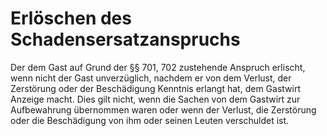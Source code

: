 # Erlöschen des Schadensersatzanspruchs

Der dem Gast auf Grund der §§ 701, 702 zustehende Anspruch erlischt, wenn nicht der Gast unverzüglich, nachdem er von dem Verlust, der Zerstörung oder der Beschädigung Kenntnis erlangt hat, dem Gastwirt Anzeige macht. Dies gilt nicht, wenn die Sachen von dem Gastwirt zur Aufbewahrung übernommen waren oder wenn der Verlust, die Zerstörung oder die Beschädigung von ihm oder seinen Leuten verschuldet ist.